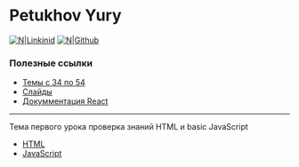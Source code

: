 # Petukhov Yury

[![N|Linkinid](https://www.shareicon.net/data/64x64/2017/05/24/886416_logo_512x512.png)](https://www.linkedin.com/in/yuri-petuchov-7961a313b) [![N|Github](https://www.shareicon.net/data/128x128/2016/07/14/607457_black_64x64.png)](https://github.com/YuruPetukhov)

### Полезные ссылки

- [Темы c 34 по 54 ](https://teachmeskills.by/kursy-programmirovaniya/frontend-html-css-javascript-minsk)
- [Слайды](https://slides.com/petukhov_yury/js-advance/edit)
- [Докумментация React](https://ru.reactjs.org/)

---

Тема первого урока проверка знаний HTML и basic JavaScript

- [HTML](https://chm.org.ua/css-interview/)
- [JavaScript](https://habr.com/ru/post/486820/)
